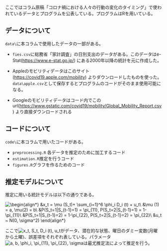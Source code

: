 ここではコラム原稿「コロナ禍における人々の行動の変化のタイミング」で使われているデータとプログラムを公表している。プログラムはRを用いている。

## データについて
`data\`に本コラムで使用したデータの一部がある。

* `fies.csv`に総務省「家計調査」の日別支出のデータがある。このデータはe-Stat(https://www.e-stat.go.jp/) にある2000年以降の統計を元に作成した。

* Appleのモビリティデータはこのサイト(https://covid19.apple.com/mobility) よりダウンロードしたものを使った。`data\apple.csv`として保存するとプログラムのコードがそのまま使用可能になる。
* Googleのモビリティデータはコード内でこのurl(https://www.gstatic.com/covid19/mobility/Global_Mobility_Report.csv) より直接ダウンロードされる

## コードについて
`code\`に本コラムで用いたコードがある。
* `preprocessing.R`
各データを推定のために加工するコード
* `estimation.R`推定を行うコード
* `figures.R`グラフを作るためのコード


## 推定モデルについて

推定に用いる統計モデルは以下の通りである。

<!-- \begin{align*}
&x_t = \mu (S_t)+ \sum_{i=1}^6 D_i (t) \phi_i + u_t\\
&\mu (1) = a, \mu(2) = b\\
&P(S_t=1|S_{t-1}=1) = \pi_{11}, P(S_t=2|S_{t-1}=1) = 1-\pi_{11}\\
&P(S_t=1|S_{t-1}=2) = 1-\pi_{22}, P(S_t=2|S_{t-1}=2) = \pi_{22}\\
&u_t ~ N(0, \sigma^2)
\end{align*} -->

![\begin{align*}
&x_t = \mu (S_t)+ \sum_{i=1}^6  \phi_i D_i (t) + u_t\\
&\mu (1) = a, \mu(2) = b\\
&P(S_t=1|S_{t-1}=1) = \pi_{11}, P(S_t=2|S_{t-1}=1) = 1-\pi_{11}\\
&P(S_t=1|S_{t-1}=2) = 1-\pi_{22}, P(S_t=2|S_{t-1}=2) = \pi_{22}\\
&u_t ~ N(0, \sigma^2)
\end{align*}](https://render.githubusercontent.com/render/math?math=%5Cdisplaystyle+%5Cbegin%7Balign%2A%7D%0A%26x_t+%3D+%5Cmu+%28S_t%29%2B+%5Csum_%7Bi%3D1%7D%5E6++%5Cphi_i+D_i+%28t%29+%2B+u_t%5C%5C%0A%26%5Cmu+%281%29+%3D+a%2C+%5Cmu%282%29+%3D+b%5C%5C%0A%26P%28S_t%3D1%7CS_%7Bt-1%7D%3D1%29+%3D+%5Cpi_%7B11%7D%2C+P%28S_t%3D2%7CS_%7Bt-1%7D%3D1%29+%3D+1-%5Cpi_%7B11%7D%5C%5C%0A%26P%28S_t%3D1%7CS_%7Bt-1%7D%3D2%29+%3D+1-%5Cpi_%7B22%7D%2C+P%28S_t%3D2%7CS_%7Bt-1%7D%3D2%29+%3D+%5Cpi_%7B22%7D%5C%5C%0A%26u_t+%7E+N%280%2C+%5Csigma%5E2%29%0A%5Cend%7Balign%2A%7D)

ここで![x_t, S_t, D_i (t), u_t
](https://render.githubusercontent.com/render/math?math=%5Cdisplaystyle+x_t%2C+S_t%2C+D_i+%28t%29%2C+u_t%0A)がデータ、潜在的な状態、曜日のダミー変数(月曜から土曜)、誤差項をそれぞれ表している。パラメータ![a, b, \phi_i, \pi_{11}, \pi_{22}, \sigma](https://render.githubusercontent.com/render/math?math=%5Cdisplaystyle+a%2C+b%2C+%5Cphi_i%2C+%5Cpi_%7B11%7D%2C+%5Cpi_%7B22%7D%2C+%5Csigma)は最尤推定法によって推定を行う。

